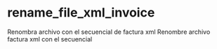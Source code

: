 # rename_file_xml_invoice
Renombra archivo con el secuencial de factura xml 
Renombre archivo factura xml con el secuencial
